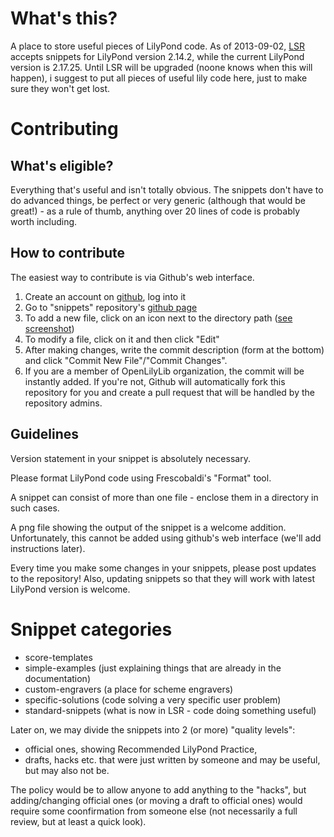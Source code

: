 What's this?
============

A place to store useful pieces of LilyPond code.
As of 2013-09-02, [LSR](http://lsr.dsi.unimi.it/) accepts snippets for LilyPond version 2.14.2, while the current LilyPond version is 2.17.25.  Until LSR will be upgraded (noone knows when this will happen), i suggest to put all pieces of useful lily code here, just to make sure they won't get lost.


Contributing
============

What's eligible?
----------------

Everything that's useful and isn't totally obvious.  The snippets don't have to do advanced things, be perfect or very generic (although that would be great!) - as a rule of thumb, anything over 20 lines of code is probably worth including.

How to contribute
-----------------

The easiest way to contribute is via Github's web interface.

1. Create an account on [github](http://github.com/), log into it
2. Go to "snippets" repository's [github page](https://github.com/openlilylib/snippets)
3. To add a new file, click on an icon next to the directory path ([see screenshot](https://raw.github.com/openlilylib/snippets/master/adding-new-file-github-interface.png))
4. To modify a file, click on it and then click "Edit"
5. After making changes, write the commit description (form at the bottom) and click "Commit New File"/"Commit Changes".
6. If you are a member of OpenLilyLib organization, the commit will be instantly added.  If you're not, Github will automatically fork this repository for you and create a pull request that will be handled by the repository admins.

Guidelines
----------

Version statement in your snippet is absolutely necessary.

Please format LilyPond code using Frescobaldi's "Format" tool.

A snippet can consist of more than one file - enclose them in a directory in such cases.

A png file showing the output of the snippet is a welcome addition.  Unfortunately, this cannot be added using github's web interface (we'll add instructions later).

Every time you make some changes in your snippets, please post updates to the repository!  Also, updating snippets so that they will work with latest LilyPond version is welcome.


Snippet categories
==================

* score-templates
* simple-examples (just explaining things that are already in the documentation)
* custom-engravers (a place for scheme engravers)
* specific-solutions (code solving a very specific user problem)
* standard-snippets (what is now in LSR - code doing something useful)

Later on, we may divide the snippets into 2 (or more) "quality levels":
- official ones, showing Recommended LilyPond Practice,
- drafts, hacks etc. that were just written by someone and may be useful, but may also not be.

The policy would be to allow anyone to add anything to the "hacks", but adding/changing official ones (or moving a draft to official ones) would require some coonfirmation from someone else (not necessarily a full review, but at least a quick look).
